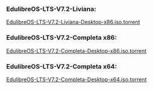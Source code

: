 

### EdulibreOS-LTS-V7.2-Liviana:

[EdulibreOS-LTS-V7.2-Liviana-Desktop-x86.iso.torrent](https://github.com/kmels/DocEdulibre/raw/master/EdulibreOS-LTS-V7.2-Liviana-Desktop-x86.iso.torrent)

### EdulibreOS-LTS-V7.2-Completa x86:

[EdulibreOS-LTS-V7.2-Completa-Desktop-x86.iso.torrent](https://github.com/kmels/DocEdulibre/raw/master/EdulibreOS-LTS-V7.2-Completa-Desktop-x86.iso.torrent)

### EdulibreOS-LTS-V7.2-Completa x64:

[EdulibreOS-LTS-V7.2-Completa-Desktop-x64.iso.torrent](https://github.com/kmels/DocEdulibre/raw/master/EdulibreOS-LTS-V7.2-Completa-Desktop-x64.iso.torrent)



